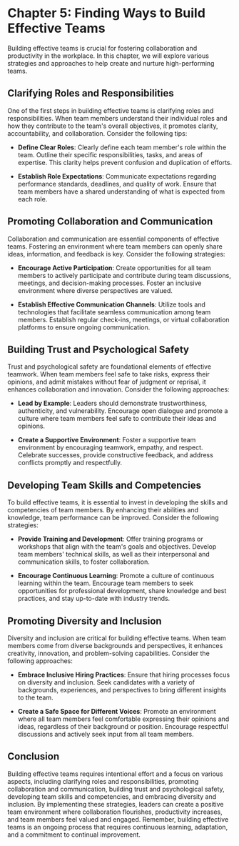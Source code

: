 Chapter 5: Finding Ways to Build Effective Teams
================================================

Building effective teams is crucial for fostering collaboration and productivity in the workplace. In this chapter, we will explore various strategies and approaches to help create and nurture high-performing teams.

**Clarifying Roles and Responsibilities**
-----------------------------------------

One of the first steps in building effective teams is clarifying roles and responsibilities. When team members understand their individual roles and how they contribute to the team's overall objectives, it promotes clarity, accountability, and collaboration. Consider the following tips:

* **Define Clear Roles**: Clearly define each team member's role within the team. Outline their specific responsibilities, tasks, and areas of expertise. This clarity helps prevent confusion and duplication of efforts.

* **Establish Role Expectations**: Communicate expectations regarding performance standards, deadlines, and quality of work. Ensure that team members have a shared understanding of what is expected from each role.

**Promoting Collaboration and Communication**
---------------------------------------------

Collaboration and communication are essential components of effective teams. Fostering an environment where team members can openly share ideas, information, and feedback is key. Consider the following strategies:

* **Encourage Active Participation**: Create opportunities for all team members to actively participate and contribute during team discussions, meetings, and decision-making processes. Foster an inclusive environment where diverse perspectives are valued.

* **Establish Effective Communication Channels**: Utilize tools and technologies that facilitate seamless communication among team members. Establish regular check-ins, meetings, or virtual collaboration platforms to ensure ongoing communication.

**Building Trust and Psychological Safety**
-------------------------------------------

Trust and psychological safety are foundational elements of effective teamwork. When team members feel safe to take risks, express their opinions, and admit mistakes without fear of judgment or reprisal, it enhances collaboration and innovation. Consider the following approaches:

* **Lead by Example**: Leaders should demonstrate trustworthiness, authenticity, and vulnerability. Encourage open dialogue and promote a culture where team members feel safe to contribute their ideas and opinions.

* **Create a Supportive Environment**: Foster a supportive team environment by encouraging teamwork, empathy, and respect. Celebrate successes, provide constructive feedback, and address conflicts promptly and respectfully.

**Developing Team Skills and Competencies**
-------------------------------------------

To build effective teams, it is essential to invest in developing the skills and competencies of team members. By enhancing their abilities and knowledge, team performance can be improved. Consider the following strategies:

* **Provide Training and Development**: Offer training programs or workshops that align with the team's goals and objectives. Develop team members' technical skills, as well as their interpersonal and communication skills, to foster collaboration.

* **Encourage Continuous Learning**: Promote a culture of continuous learning within the team. Encourage team members to seek opportunities for professional development, share knowledge and best practices, and stay up-to-date with industry trends.

**Promoting Diversity and Inclusion**
-------------------------------------

Diversity and inclusion are critical for building effective teams. When team members come from diverse backgrounds and perspectives, it enhances creativity, innovation, and problem-solving capabilities. Consider the following approaches:

* **Embrace Inclusive Hiring Practices**: Ensure that hiring processes focus on diversity and inclusion. Seek candidates with a variety of backgrounds, experiences, and perspectives to bring different insights to the team.

* **Create a Safe Space for Different Voices**: Promote an environment where all team members feel comfortable expressing their opinions and ideas, regardless of their background or position. Encourage respectful discussions and actively seek input from all team members.

**Conclusion**
--------------

Building effective teams requires intentional effort and a focus on various aspects, including clarifying roles and responsibilities, promoting collaboration and communication, building trust and psychological safety, developing team skills and competencies, and embracing diversity and inclusion. By implementing these strategies, leaders can create a positive team environment where collaboration flourishes, productivity increases, and team members feel valued and engaged. Remember, building effective teams is an ongoing process that requires continuous learning, adaptation, and a commitment to continual improvement.
